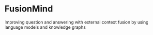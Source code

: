 # FusionMind
Improving question and answering with external context fusion by using language models and knowledge graphs
